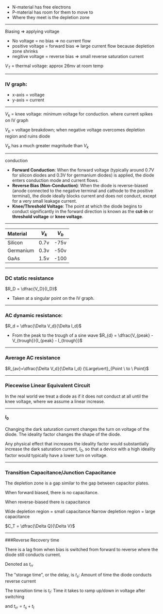 - N-material has free electrons
- P-material has room for them to move to 
- Where they meet is the depletion zone

---

Biasing $\Longrightarrow$ applying voltage

- No voltage = no bias $\Longrightarrow$ no current flow
- positive voltage = forward bias $\Longrightarrow$ large current flow because depletion zone shrinks
- negitive voltage = reverse bias $\Longrightarrow$ small reverse saturation current

$V_T$ = thermal voltage: approx 26mv at room temp

---

### IV graph:
- x-axis = voltage
- y-axis = current

---

$V_k$ = knee voltage: minimum voltage for conduction. where current spikes on IV graph

$V_b$ = voltage breakdown; when negative voltage overcomes depletion region and ruins diode

$V_b$ has a much greater magnitude than $V_k$

---
conduction
- **Forward Conduction**: When the forward voltage (typically around 0.7V for silicon diodes and 0.3V for germanium diodes) is applied, the diode enters conduction mode and current flows.  
- **Reverse Bias (Non-Conduction)**: When the diode is reverse-biased (anode connected to the negative terminal and cathode to the positive terminal), the diode ideally blocks current and does not conduct, except for a very small leakage current.  
- **Knee/Threshold Voltage**: The point at which the diode begins to conduct significantly in the forward direction is known as the **cut-in** or **threshold voltage** or **knee voltage**.  

---

| **Material** | $V_k$    | $V_b$     | 
| :----------- | :------: | :-------: |
| Silicon      | 0.7v     | -75v      | 
| Germanium    | 0.3v     | -50v      |
| GaAs         | 1.5v     | -100      |

---

### DC static resistance  
$R_D = \dfrac{V_D}{I_D}$
- Taken at a singular point on the IV graph.

---

### AC dynamic resistance:
$R_d = \dfrac{\Delta V_d}{\Delta I_d}$
- From the peak to the trough of a sine wave
$R_{d} = \dfrac{V_{peak} - V_{trough}}{I_{peak} - I_{trough}}$

---

### Average AC resistance

$R_{av}=\dfrac{\Delta V_d}{\Delta I_d} {\Large\vert}_{Point \ to \ Point}$

---

### Piecewise Linear Equivalent Circuit
In the real world we treat a diode as if it does not conduct at all until the knee voltage, where we assume a linear increase.

---

#### $I_0$

Changing the dark saturation current changes the turn on voltage of the diode. The ideality factor changes the shape of the diode.

Any physical effect that increases the ideality factor would substantially increase the dark saturation current, $I_0$, so that a device with a high ideality factor would typically have a lower turn on voltage.

---

### Transition Capacitance/Junction Capacitance

The depletion zone is a gap similar to the gap between capacitor plates.

When forward biased, there is no capacitance.

When reverse-biased there is capacitance

Wide depletion region = small capacitance
Narrow depletion region = large capacitance

$C_T = \dfrac{\Delta Q}{\Delta V}$

---

###Reverse Recovery time

There is a lag from when bias is switched from forward to reverse where the diode still conducts current.

Denoted as $t_{rr}$  

The "storage time", or the delay, is $t_s$: Amount of time the diode conducts reverse current

The transition time is $t_t$: Time it takes to ramp up/down in voltage after switching

and $t_{rr}=t_s+t_t$






